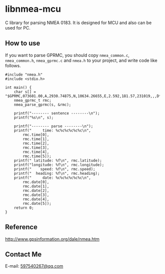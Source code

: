 # libnmea-mcu
C library for parsing NMEA 0183. It is designed for MCU and also can be used for PC.

## How to use
If you want to parse GPRMC, you should copy ```nmea_common.c```, ```nmea_common.h```, ```nmea_gprmc.c``` and ```nmea.h``` to your project, and write code like follows.
```
#include "nmea.h"
#include <stdio.h>

int main() {
    char s[] = "$GPRMC,073601.00,A,2930.74875,N,10634.26655,E,2.592,181.57,231019,,,D*65\r\n";
    nmea_gprmc_t rmc;
    nmea_parse_gprmc(s, &rmc);

    printf("-------- sentence --------\n");
    printf("%s\n", s);

    printf("-------- parse --------\n");
    printf("     time: %c%c%c%c%c%c\n",
        rmc.time[0],
        rmc.time[1],
        rmc.time[2],
        rmc.time[3],
        rmc.time[4],
        rmc.time[5]);
    printf(" latitude: %f\n", rmc.latitude);
    printf("longitude: %f\n", rmc.longitude);
    printf("    speed: %f\n", rmc.speed);
    printf("  heading: %f\n", rmc.heading);
    printf("     date: %c%c%c%c%c%c\n",
        rmc.date[0],
        rmc.date[1],
        rmc.date[2],
        rmc.date[3],
        rmc.date[4],
        rmc.date[5]);
    return 0;
}
```

## Reference
http://www.gpsinformation.org/dale/nmea.htm

## Contact Me
E-mail: 597540267@qq.com
